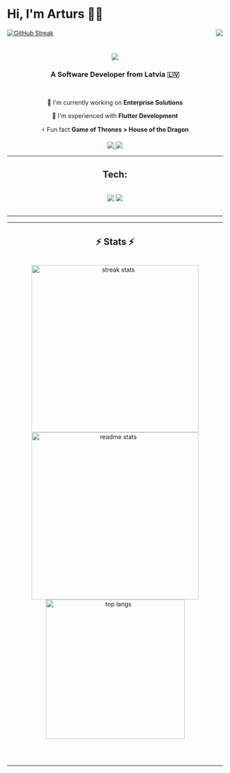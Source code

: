 # Hi, I'm Arturs 👨‍💻

[![GitHub Streak](https://github-readme-streak-stats.herokuapp.com/?user=ArtursTorsters&theme=dark)](https://git.io/streak-stats)
<img align="right" src="https://visitor-badge.laobi.icu/badge?page_id=ArtursTorsters.ArtursTorsters" />

<h1 align="center">
    <img src="https://readme-typing-svg.herokuapp.com/?font=Righteous&size=35&center=true&vCenter=true&width=500&height=70&duration=4000&lines=Hi+There!+👋;+I'm+Arturs+Torsters!;" />
</h1>

<h3 align="center">A Software Developer from Latvia 🇱🇻</h3>

<br/>

<div align="center">
 
 🔭 I'm currently working on **Enterprise Solutions**
 
 🌱 I'm experienced with **Flutter Development**

 ⚡ Fun fact **Game of Thrones > House of the Dragon**
 
 </div>
 
<div align="center"> 
  <a href="mailto:your.email@gmail.com">
    <img src="https://img.shields.io/badge/Gmail-333333?style=for-the-badge&logo=gmail&logoColor=red" />
  </a>
  <a href="https://linkedin.com/in/your-linkedin" target="_blank">
    <img src="https://img.shields.io/badge/LinkedIn-0077B5?style=for-the-badge&logo=linkedin&logoColor=white" target="_blank" />
  </a>
</div>

 <hr/>
 
<h2 align="center">Tech:</h2>
<br/>
<div align="center">
    <img src="https://skillicons.dev/icons?i=flutter,dart,firebase,github,gitlab" />
    <img src="https://skillicons.dev/icons?i=git,vscode" /><br>
</div>

<br/>
<hr/>



<hr/>

<h2 align="center">⚡ Stats ⚡</h2>
<br>
<div align=center>
  <img width=390 src="https://streak-stats.demolab.com/?user=ArtursTorsters&count_private=true&theme=react&border_radius=10" alt="streak stats"/>
  <img width=390 src="https://github-readme-stats-salesp07.vercel.app/api?username=ArtursTorsters&count_private=true&show_icons=true&theme=react&rank_icon=github&border_radius=10" alt="readme stats" />
  <br/>
  <img width=325 align="center" src="https://github-readme-stats-salesp07.vercel.app/api/top-langs/?username=ArtursTorsters&hide=HTML&langs_count=8&layout=compact&theme=react&border_radius=10&size_weight=0.5&count_weight=0.5&exclude_repo=github-readme-stats" alt="top langs" />
</div>

<br/><br/>

<hr/>

